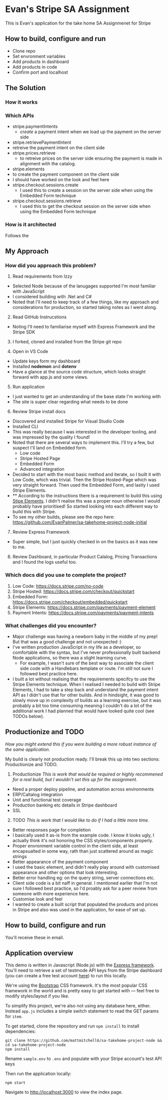# Evan's Stripe SA Assignment
This is Evan's application for the take home SA Assignmenet for Stripe

## How to build, configure and run
- Clone repo
- Set envronment variables
- Add products in dashboard
- Add products in code
- Confirm port and localhost

## The Solution
### How it works

### Which APIs
- stripe.paymentIntents
  - _create_ a payment intent when we load up the payment on the server side
- stripe.retrievePaymentIntent
 - retreive the payment intent on the client side
- stripe.prices.retrieve
  - to retreive prices on the server side ensuring the payment is made in alignment with the catalog.
- stripe.elements
 - to create the payment component on the client side
 - I should have worked on the look and feel here
- stripe.checkout.sessions.create
  - I used this to create a session on the server side when using the Embedded Form technique
- stripe.checkout.sessions.retrieve
  - I used this to get the checkout session on the server side when using the Embedded Form technique

### How is it architected
Follows the 

## My Approach
### How did you approach this problem? 
1. Read requirements from Izzy
 - Selected Node because of the lanugages supported I'm most familiar with JavaScript
 - I considered building with .Net and C#
 - Noted that I'll need to keep track of a few things, like my approach and considerations for production, so started taking notes as I went along.

2. Read GitHub Instrucstions
 - Noting I'll need to familiarise myself with Express Framework and the Stripe SDK

3. I forked, cloned and installed from the Stripe git repo

4. Open in VS Code
 - Update keys form my dashboard
 - Installed **nodemon** and **dotenv**
 - Have a glance at the source code structure, which looks straight forward with app.js and some views.
		
5. Run application
 - I just wanted to get an understanding of the base state I'm working with
 - The site is super clear regarding what needs to be done

6. Review Stripe install docs
 - Discovered and installed Stripe for Visual Studio Code
 - Installed CLI
 - This was really because I was interested in the developer tooling, and was impressed by the quality I found!
 - Noted that there are several ways to implement this. I'll try a few, but suspect I'll land on Embedded form. 
	- Low code
  	- Stripe Hosted Page
	- Embedded Form
	- Advanced integration
 - Decided to start with the most basic method and iterate, so I built it with Low Code, which was trivial. Then the Stripe Hosted-Page which was very straight forward. Then used the Embedded Form, and lastly I used Stripe Elements. 
 - ** According to the instructions there is a requirement to build this using <ins>Stipe Elements</ins>. I didn't realise ths was a proper noun otherwise I would probably have prioritised! So started looking into each different way to build this with Stripe.
 - To see my other builds, please see the repo here: https://github.com/EvanPalmer/sa-takehome-project-node-initial

7. Review Express Framework
 - Super simple, but I just quickly checked in on the basics as it was new to me.

8. Review Dashboard, in particular Product Calalog, Pricing Transactions and I found the logs useful too. 

### Which docs did you use to complete the project? 

1. Low Code: https://docs.stripe.com/no-code
2. Stripe Hosted: https://docs.stripe.com/checkout/quickstart
3. Embedded Form: https://docs.stripe.com/checkout/embedded/quickstart
4. Stripe Elements: https://docs.stripe.com/payments/payment-element
5. Payment Intents: https://docs.stripe.com/payments/payment-intents

### What challenges did you encounter?
- Major challenge was having a newborn baby in the middle of my prep! But that was a good challenge and not unexpected :)
- I've written production JavaScript in my life as a developer, so comfortable with the syntax, but I've never professionally built backend Node applications, so there was a slight learning curve.
  - For example, I wasn't sure of the best way to associate the client side code with a Handlebars template or route. I'm still not sure I followed best practice here.
- I built a lot without realising that the requirements specifcy to use the Stripe Elements technique. When I realised I needed to build with Stripe Elements, I had to take a step back and understand the payment intent API as I didn't use that for other builds. And in hindsight, it was good to slowly move up in complexity of builds as a learning exercise, but it was probably a bit too time consuming meaning I couldn't do a lot of the additional work I had planned that would have looked quite cool (see TODOs below). 

## Productionize and TODO
_How you might extend this if you were building a more robust instance of the same application._

My build is clearly not production ready. I'll break this up into two sections: Productionize and TODO.

1. Productionize
_This is work that would be required or highly recommened for a real build, but I wouldn't set this up for the assignment._
- Need a proper deploy pipeline, and automation across environments
- ERP/Caltalog integration
- Unit and functional test coverage
- Production banking etc details in Stripe dashboard
- SSL

2. TODO
_This is work that I would like to do if I had a little more time._
- Better responses page for completion
 - I basically used it as-is from the example code. I know it looks ugly, I actually think it's not honoring the CSS styles/components properly.
- Proper envronment variable control in the client side, at least encapsualted in some way, rath than just scattered around as magic strings
- Better appearance of the payment component
 - I used the basic element, and didn't really play around with customised appearance and other options that look interesting.
- Better error handling eg: on the query string, server connections etc. 
- Client side code is a bit naff in general. I mentioned earlier that I'm not sure I followed best practice, so I'd proably ask for a peer review from someone with more experience here.
- Customise look and feel
- I wanted to create a built script that populated the products and prices in Stripe and also was used in the application, for ease of set up.

## How to build, configure and run
You'll receive these in email.

## Application overview
This demo is written in Javascript (Node.js) with the [Express framework](https://expressjs.com/). You'll need to retrieve a set of testmode API keys from the Stripe dashboard (you can create a free test account [here](https://dashboard.stripe.com/register)) to run this locally.

We're using the [Bootstrap](https://getbootstrap.com/docs/4.6/getting-started/introduction/) CSS framework. It's the most popular CSS framework in the world and is pretty easy to get started with — feel free to modify styles/layout if you like. 

To simplify this project, we're also not using any database here, either. Instead `app.js` includes a simple switch statement to read the GET params for `item`. 

To get started, clone the repository and run `npm install` to install dependencies:

```
git clone https://github.com/mattmitchell6/sa-takehome-project-node && cd sa-takehome-project-node
npm install
```

Rename `sample.env` to `.env` and populate with your Stripe account's test API keys

Then run the application locally:

```
npm start
```

Navigate to [http://localhost:3000](http://localhost:3000) to view the index page.
